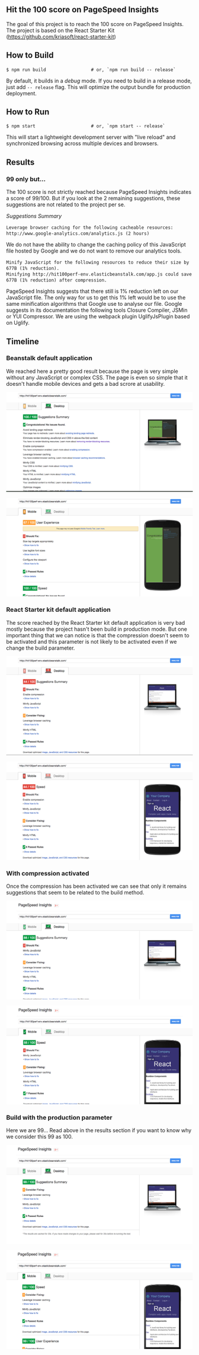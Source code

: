 ## Hit the 100 score on PageSpeed Insights

The goal of this project is to reach the 100 score on PageSpeed Insights. The project is based on the React Starter Kit (https://github.com/kriasoft/react-starter-kit)

## How to Build

```shell
$ npm run build                 # or, `npm run build -- release`
```

By default, it builds in a *debug* mode. If you need to build in a release
mode, just add `-- release` flag. This will optimize the output bundle for
production deployment.

## How to Run

```shell
$ npm start                     # or, `npm start -- release`
```

This will start a lightweight development server with "live reload" and
synchronized browsing across multiple devices and browsers.

## Results

### 99 only but...

The 100 score is not strictly reached because PageSpeed Insights indicates a score of 99/100. But if you look at the 2 remaining suggestions, these suggestions are not related to the project per se.

*Suggestions Summary*

```
Leverage browser caching for the following cacheable resources:
http://www.google-analytics.com/analytics.js (2 hours)
```

We do not have the ability to change the caching policy of this JavaScript file hosted by Google and we do not want to remove our analytics tools.

```
Minify JavaScript for the following resources to reduce their size by 677B (1% reduction).
Minifying http://hit100perf-env.elasticbeanstalk.com/app.js could save 677B (1% reduction) after compression.
```

PageSpeed Insights suggests that there still is 1% reduction left on our JavaScript file. The only way for us to get this 1% left would be to use the same minification algorithms that Google use to analyse our file. Google suggests in its documentation the following tools Closure Compiler, JSMin or YUI Compressor. We are using the webpack plugin UglifyJsPlugin based on Uglify.

## Timeline

### Beanstalk default application

We reached here a pretty good result because the page is very simple without any JavaScript or complex CSS. The page is even so simple that it doesn't handle mobile devices and gets a bad scrore at usability.

![desktop version](https://github.com/benoitvallon/hit-100-pagespeed-insights/blob/master/results/v1-beanstalk-default-app/desktop.png "Desktop version")

![Mobile version](https://github.com/benoitvallon/hit-100-pagespeed-insights/blob/master/results/v1-beanstalk-default-app/mobile.png "Mobile version")

### React Starter kit default application

The score reached by the React Starter kit default application is very bad mostly because the project hasn't been build in production mode. But one important thing that we can notice is that the compression doesn't seem to be activated and this parameter is not likely to be activated even if we change the build parameter.

![desktop version](https://github.com/benoitvallon/hit-100-pagespeed-insights/blob/master/results/v2-starter-kit-default-app/desktop.png "Desktop version")

![Mobile version](https://github.com/benoitvallon/hit-100-pagespeed-insights/blob/master/results/v2-starter-kit-default-app/mobile.png "Mobile version")

### With compression activated

Once the compression has been activated we can see that only it remains suggestions that seem to be related to the build method.

![desktop version](https://github.com/benoitvallon/hit-100-pagespeed-insights/blob/master/results/v3-express-compression-activated/desktop.png "Desktop version")

![Mobile version](https://github.com/benoitvallon/hit-100-pagespeed-insights/blob/master/results/v3-express-compression-activated/mobile.png "Mobile version")

### Build with the production parameter

Here we are 99... Read above in the results section if you want to know why we consider this 99 as 100.

![desktop version](https://github.com/benoitvallon/hit-100-pagespeed-insights/blob/master/results/v4-build-for-production/desktop.png "Desktop version")

![Mobile version](https://github.com/benoitvallon/hit-100-pagespeed-insights/blob/master/results/v4-build-for-production/mobile.png "Mobile version")
